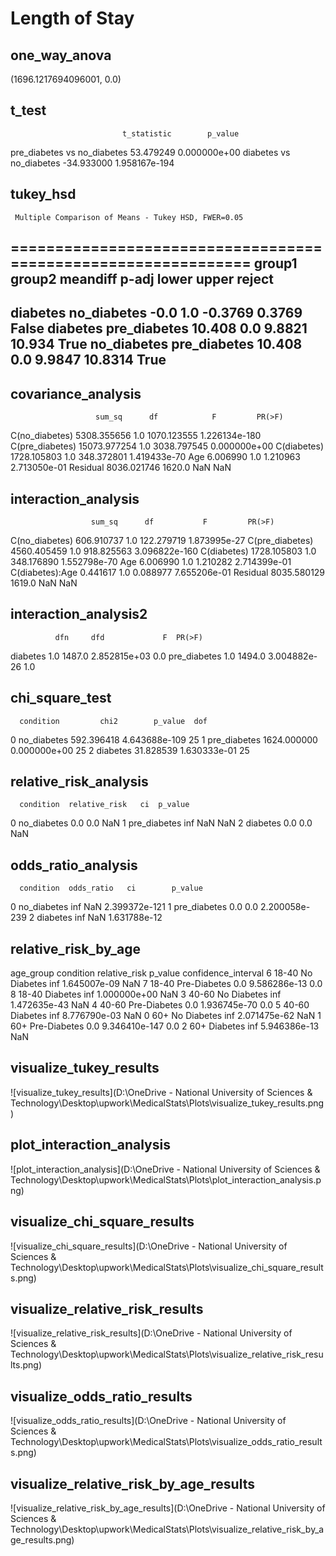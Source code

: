 # Length of Stay

## one_way_anova

(1696.1217694096001, 0.0)

## t_test

                             t_statistic        p_value
pre_diabetes vs no_diabetes    53.479249   0.000000e+00
diabetes vs no_diabetes       -34.933000  1.958167e-194

## tukey_hsd

     Multiple Comparison of Means - Tukey HSD, FWER=0.05      
==============================================================
   group1      group2    meandiff p-adj  lower   upper  reject
--------------------------------------------------------------
   diabetes  no_diabetes     -0.0   1.0 -0.3769  0.3769  False
   diabetes pre_diabetes   10.408   0.0  9.8821  10.934   True
no_diabetes pre_diabetes   10.408   0.0  9.9847 10.8314   True
--------------------------------------------------------------

## covariance_analysis

                       sum_sq      df            F         PR(>F)
C(no_diabetes)    5308.355656     1.0  1070.123555  1.226134e-180
C(pre_diabetes)  15073.977254     1.0  3038.797545   0.000000e+00
C(diabetes)       1728.105803     1.0   348.372801   1.419433e-70
Age                  6.006990     1.0     1.210963   2.713050e-01
Residual          8036.021746  1620.0          NaN            NaN

## interaction_analysis

                      sum_sq      df           F         PR(>F)
C(no_diabetes)    606.910737     1.0  122.279719   1.873995e-27
C(pre_diabetes)  4560.405459     1.0  918.825563  3.096822e-160
C(diabetes)      1728.105803     1.0  348.176890   1.552798e-70
Age                 6.006990     1.0    1.210282   2.714399e-01
C(diabetes):Age     0.441617     1.0    0.088977   7.655206e-01
Residual         8035.580129  1619.0         NaN            NaN

## interaction_analysis2

              dfn     dfd             F  PR(>F)
diabetes      1.0  1487.0  2.852815e+03     0.0
pre_diabetes  1.0  1494.0  3.004882e-26     1.0

## chi_square_test

      condition         chi2        p_value  dof
0   no_diabetes   592.396418  4.643688e-109   25
1  pre_diabetes  1624.000000   0.000000e+00   25
2      diabetes    31.828539   1.630333e-01   25

## relative_risk_analysis

      condition  relative_risk   ci  p_value
0   no_diabetes            0.0  0.0      NaN
1  pre_diabetes            inf  NaN      NaN
2      diabetes            0.0  0.0      NaN

## odds_ratio_analysis

      condition  odds_ratio   ci        p_value
0   no_diabetes         inf  NaN  2.399372e-121
1  pre_diabetes         0.0  0.0  2.200058e-239
2      diabetes         inf  NaN   1.631788e-12

## relative_risk_by_age

  age_group     condition  relative_risk        p_value  confidence_interval
6     18-40   No Diabetes            inf   1.645007e-09                  NaN
7     18-40  Pre-Diabetes            0.0   9.586286e-13                  0.0
8     18-40      Diabetes            inf   1.000000e+00                  NaN
3     40-60   No Diabetes            inf   1.472635e-43                  NaN
4     40-60  Pre-Diabetes            0.0   1.936745e-70                  0.0
5     40-60      Diabetes            inf   8.776790e-03                  NaN
0       60+   No Diabetes            inf   2.071475e-62                  NaN
1       60+  Pre-Diabetes            0.0  9.346410e-147                  0.0
2       60+      Diabetes            inf   5.946386e-13                  NaN

## visualize_tukey_results

![visualize_tukey_results](D:\OneDrive - National University of Sciences & Technology\Desktop\upwork\MedicalStats\Plots\visualize_tukey_results.png)

## plot_interaction_analysis

![plot_interaction_analysis](D:\OneDrive - National University of Sciences & Technology\Desktop\upwork\MedicalStats\Plots\plot_interaction_analysis.png)

## visualize_chi_square_results

![visualize_chi_square_results](D:\OneDrive - National University of Sciences & Technology\Desktop\upwork\MedicalStats\Plots\visualize_chi_square_results.png)

## visualize_relative_risk_results

![visualize_relative_risk_results](D:\OneDrive - National University of Sciences & Technology\Desktop\upwork\MedicalStats\Plots\visualize_relative_risk_results.png)

## visualize_odds_ratio_results

![visualize_odds_ratio_results](D:\OneDrive - National University of Sciences & Technology\Desktop\upwork\MedicalStats\Plots\visualize_odds_ratio_results.png)

## visualize_relative_risk_by_age_results

![visualize_relative_risk_by_age_results](D:\OneDrive - National University of Sciences & Technology\Desktop\upwork\MedicalStats\Plots\visualize_relative_risk_by_age_results.png)

